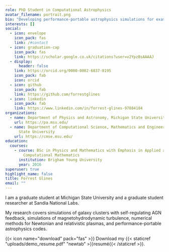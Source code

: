 ```yaml
---
role: PhD Student in Computational Astrophysics
avatar_filename: portrait.png
bio: "Developing performance-portable astrophysics simulations for exascale computers to better understand feedback from active galactic nuclei."
interests: []
social:
  - icon: envelope
    icon_pack: fas
    link: /#contact
  - icon: graduation-cap
    icon_pack: fas
    link: https://scholar.google.co.uk/citations?user=v2YpzBsAAAAJ
  - display:
      header: false
    link: https://orcid.org/0000-0002-6837-8195
    icon_pack: fab
    icon: orcid
  - icon: github
    icon_pack: fab
    link: https://github.com/forrestglines
  - icon: linkedin
    icon_pack: fab
    link: https://www.linkedin.com/in/forrest-glines-97884184
organizations:
  - name: Department of Physics and Astronomy, Michigan State University
    url: https://pa.msu.edu/
  - name: Department of Computational Science, Mathematics and Engineering, Michigan
      State University
    url: https://cmse.msu.edu/
education:
  courses:
    - course: BSc in Physics and Mathematics with Emphasis in Applied and
        Computational Mathematics
      institution: Brigham Young University
      year: 2016
superuser: true
highlight_name: false
title: Forrest Glines
email: ""
---
```

I am a graduate student at Michigan State University and a graduate student researcher at Sandia National Labs.

My research covers simulations of galaxy clusters with self-regulating AGN feedback, simulations of magnetohydrodynamic turbulence, numerical methods for Newtonian and relativistic plasmas, and performance-portable astrophysics codes.

{{< icon name="download" pack="fas" >}} Download my {{< staticref "uploads/demo_resume.pdf" "newtab" >}}resumé{{< /staticref >}}.

